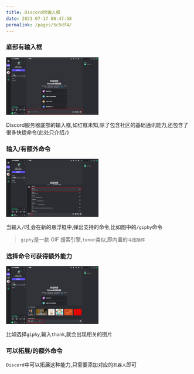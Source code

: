```yaml
---
title: Discord的输入框
date: 2023-07-17 00:47:58
permalink: /pages/5c5df4/
---
```



### 底部有输入框

<img decoding="async" src="./assets/1.png" width="50%">

Discord服务器底部的输入框,如红框未知,除了包含社区的基础通讯能力,还包含了很多快捷命令(此处只介绍`/`)


### 输入/有额外命令

<img decoding="async" src="./assets/2.png" width="50%">

当输入`/`时,会在新的悬浮框中,弹出支持的命令,比如图中的`/giphy`命令

> `giphy`是一款 GIF 搜索引擎,`tenor`类似,即内置的`斗图插件`

### 选择命令可获得额外能力

<img decoding="async" src="./assets/3.png" width="50%">

比如选择`giphy`,输入`thank`,就会出现相关的图片

### 可以拓展/的额外命令

`Discord`中可以拓展这种能力,只需要添加对应的`机器人`即可
